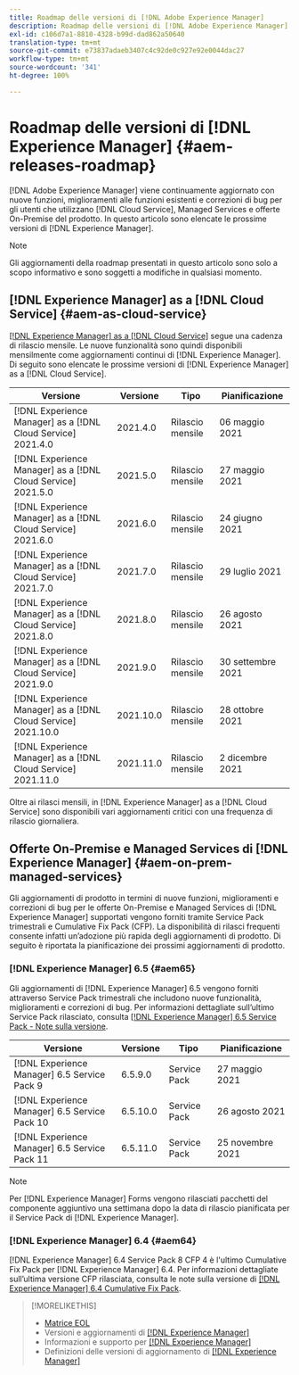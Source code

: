 ```yaml
---
title: Roadmap delle versioni di [!DNL Adobe Experience Manager]
description: Roadmap delle versioni di [!DNL Adobe Experience Manager]
exl-id: c106d7a1-8810-4328-b99d-dad862a50640
translation-type: tm+mt
source-git-commit: e73837adaeb3407c4c92de0c927e92e0044dac27
workflow-type: tm+mt
source-wordcount: '341'
ht-degree: 100%

---
```


# Roadmap delle versioni di [!DNL Experience Manager] {#aem-releases-roadmap}

[!DNL Adobe Experience Manager] viene continuamente aggiornato con nuove funzioni, miglioramenti alle funzioni esistenti e correzioni di bug per gli utenti che utilizzano [!DNL Cloud Service], Managed Services e offerte On-Premise del prodotto. In questo articolo sono elencate le prossime versioni di [!DNL Experience Manager].

>[!NOTE]
>
>Gli aggiornamenti della roadmap presentati in questo articolo sono solo a scopo informativo e sono soggetti a modifiche in qualsiasi momento.

## [!DNL Experience Manager] as a [!DNL Cloud Service] {#aem-as-cloud-service}

[[!DNL Experience Manager]  as a  [!DNL Cloud Service]](https://experienceleague.adobe.com/docs/experience-manager-cloud-service/release-notes/home.html?lang=it) segue una cadenza di rilascio mensile. Le nuove funzionalità sono quindi disponibili mensilmente come aggiornamenti continui di [!DNL Experience Manager]. Di seguito sono elencate le prossime versioni di [!DNL Experience Manager] as a [!DNL Cloud Service].

| Versione | Versione | Tipo | Pianificazione |
|---|---|---|---|
| [!DNL Experience Manager] as a [!DNL Cloud Service] 2021.4.0 | 2021.4.0 | Rilascio mensile | 06 maggio 2021 |
| [!DNL Experience Manager] as a [!DNL Cloud Service] 2021.5.0 | 2021.5.0 | Rilascio mensile | 27 maggio 2021 |
| [!DNL Experience Manager] as a [!DNL Cloud Service] 2021.6.0 | 2021.6.0 | Rilascio mensile | 24 giugno 2021 |
| [!DNL Experience Manager] as a [!DNL Cloud Service] 2021.7.0 | 2021.7.0 | Rilascio mensile | 29 luglio 2021 |
| [!DNL Experience Manager] as a [!DNL Cloud Service] 2021.8.0 | 2021.8.0 | Rilascio mensile | 26 agosto 2021 |
| [!DNL Experience Manager] as a [!DNL Cloud Service] 2021.9.0 | 2021.9.0 | Rilascio mensile | 30 settembre 2021 |
| [!DNL Experience Manager] as a [!DNL Cloud Service] 2021.10.0 | 2021.10.0 | Rilascio mensile | 28 ottobre 2021 |
| [!DNL Experience Manager] as a [!DNL Cloud Service] 2021.11.0 | 2021.11.0 | Rilascio mensile | 2 dicembre 2021 |

Oltre ai rilasci mensili, in [!DNL Experience Manager] as a [!DNL Cloud Service] sono disponibili vari aggiornamenti critici con una frequenza di rilascio giornaliera.

## Offerte On-Premise e Managed Services di [!DNL Experience Manager] {#aem-on-prem-managed-services}

Gli aggiornamenti di prodotto in termini di nuove funzioni, miglioramenti e correzioni di bug per le offerte On-Premise e Managed Services di [!DNL Experience Manager] supportati vengono forniti tramite Service Pack trimestrali e Cumulative Fix Pack (CFP). La disponibilità di rilasci frequenti consente infatti un’adozione più rapida degli aggiornamenti di prodotto. Di seguito è riportata la pianificazione dei prossimi aggiornamenti di prodotto.

### [!DNL Experience Manager] 6.5 {#aem65}

Gli aggiornamenti di [!DNL Experience Manager] 6.5 vengono forniti attraverso Service Pack trimestrali che includono nuove funzionalità, miglioramenti e correzioni di bug. Per informazioni dettagliate sull’ultimo Service Pack rilasciato, consulta [[!DNL Experience Manager] 6.5 Service Pack - Note sulla versione](https://experienceleague.adobe.com/docs/experience-manager-65/release-notes/service-pack/sp-release-notes.html?lang=it).

| Versione | Versione | Tipo | Pianificazione |
|---|---|---|---|
| [!DNL Experience Manager] 6.5 Service Pack 9 | 6.5.9.0 | Service Pack | 27 maggio 2021 |
| [!DNL Experience Manager] 6.5 Service Pack 10 | 6.5.10.0 | Service Pack | 26 agosto 2021 |
| [!DNL Experience Manager] 6.5 Service Pack 11 | 6.5.11.0 | Service Pack | 25 novembre 2021 |

>[!NOTE]
>
>Per [!DNL Experience Manager] Forms vengono rilasciati pacchetti del componente aggiuntivo una settimana dopo la data di rilascio pianificata per il Service Pack di [!DNL Experience Manager].

### [!DNL Experience Manager] 6.4 {#aem64}

[!DNL Experience Manager] 6.4 Service Pack 8 CFP 4 è l&#39;ultimo Cumulative Fix Pack per [!DNL Experience Manager] 6.4. Per informazioni dettagliate sull’ultima versione CFP rilasciata, consulta le note sulla versione di [[!DNL Experience Manager] 6.4 Cumulative Fix Pack](https://experienceleague.adobe.com/docs/experience-manager-64/release-notes/cfp-release-notes.html?lang=it).

>[!MORELIKETHIS]
>
>* [Matrice EOL](https://helpx.adobe.com/it/support/programs/eol-matrix.html)
>* Versioni e aggiornamenti di [[!DNL Experience Manager] ](https://experienceleague.adobe.com/docs/experience-manager-release-information/aem-release-updates/aem-releases-updates.html?lang=it)
>* Informazioni e supporto per [[!DNL Experience Manager] ](https://experienceleague.adobe.com/docs/experience-manager-cloud-service.html?lang=it)
>* Definizioni delle versioni di aggiornamento di [[!DNL Experience Manager] ](/help/update-release-vehicle-definitions.md)

